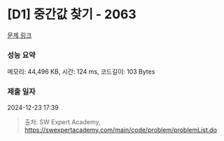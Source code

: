 # [D1] 중간값 찾기 - 2063 

[문제 링크](https://swexpertacademy.com/main/code/problem/problemDetail.do?contestProbId=AV5QPsXKA2UDFAUq) 

### 성능 요약

메모리: 44,496 KB, 시간: 124 ms, 코드길이: 103 Bytes

### 제출 일자

2024-12-23 17:39



> 출처: SW Expert Academy, https://swexpertacademy.com/main/code/problem/problemList.do